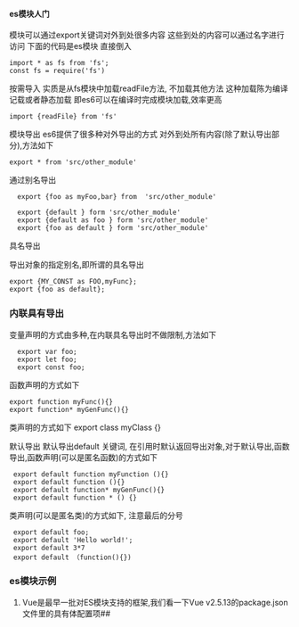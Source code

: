 #### es模块人门
模块可以通过export关键词对外到处很多内容
这些到处的内容可以通过名字进行访问
下面的代码是es模块
直接倒入

```
import * as fs from 'fs';
const fs = require('fs')
```

按需导入
实质是从fs模块中加载readFile方法,
不加载其他方法
这种加载陈为编译记载或者静态加载
即es6可以在编译时完成模块加载,效率更高
```
import {readFile} from 'fs'
```

模块导出
es6提供了很多种对外导出的方式
对外到处所有内容(除了默认导出部分),方法如下
```
export * from 'src/other_module'
```
通过别名导出
```
  export {foo as myFoo,bar} from  'src/other_module'

  export {default } form 'src/other_module'
  export {default as foo } form 'src/other_module'
  export {foo as default } form 'src/other_module'
```
具名导出

导出对象的指定别名,即所谓的具名导出
```
export {MY_CONST as FOO,myFunc};
export {foo as default};
```

### 内联具有导出
变量声明的方式由多种,在内联具名导出时不做限制,方法如下
```
  export var foo;
  export let foo;
  export const foo;
```

函数声明的方式如下
```
export function myFunc(){}
export function* myGenFunc(){}
```
类声明的方式如下
export class myClass {}

默认导出
默认导出default 关键词,
在引用时默认返回导出对象,对于默认导出,函数导出,函数声明(可以是匿名函数)的方式如下
```
 export default function myFunction (){}
 export default function (){}
 export default function* myGenFunc(){}
 export default function * () {}
```
  类声明(可以是匿名类)的方式如下, 注意最后的分号
```
 export default foo;
 export default 'Hello world!';
 export default 3*7
 export default （function(){})
```
### es模块示例 

1. Vue是最早一批对ES模块支持的框架,我们看一下Vue v2.5.13的package.json文件里的具有体配置项##